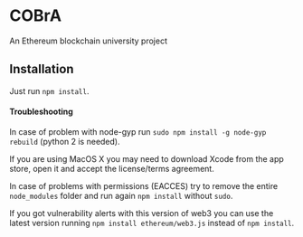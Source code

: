 # COBrA
An Ethereum blockchain university project

## Installation
Just run `npm install`.

#### Troubleshooting
In case of problem with node-gyp run `sudo npm install -g node-gyp rebuild` (python 2 is needed).

If you are using MacOS X you may need to download Xcode from the app store, open it and accept the license/terms
agreement.

In case of problems with permissions (EACCES) try to remove the entire `node_modules` folder and run again `npm install`
without `sudo`.

If you got vulnerability alerts with this version of web3 you can use the latest version running
`npm install ethereum/web3.js` instead of `npm install`.